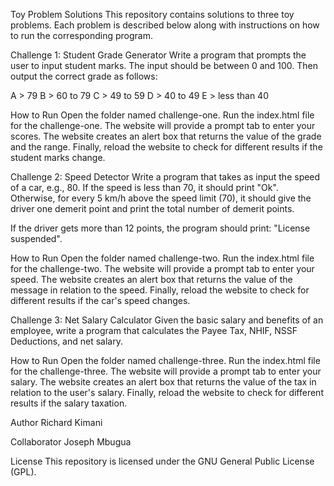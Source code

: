 Toy Problem Solutions
This repository contains solutions to three toy problems. Each problem is described below along with instructions on how to run the corresponding program.

Challenge 1: Student Grade Generator
Write a program that prompts the user to input student marks. The input should be between 0 and 100. Then output the correct grade as follows:

A > 79
B > 60 to 79
C > 49 to 59
D > 40 to 49
E > less than 40

How to Run
Open the folder named challenge-one.
Run the index.html file for the challenge-one.
The website will provide a prompt tab to enter your scores.
The website creates an alert box that returns the value of the grade and the range.
Finally, reload the website to check for different results if the student marks change.

Challenge 2: Speed Detector
Write a program that takes as input the speed of a car, e.g., 80. If the speed is less than 70, it should print "Ok". Otherwise, for every 5 km/h above the speed limit (70), it should give the driver one demerit point and print the total number of demerit points.

If the driver gets more than 12 points, the program should print: "License suspended".

How to Run
Open the folder named challenge-two.
Run the index.html file for the challenge-two.
The website will provide a prompt tab to enter your speed.
The website creates an alert box that returns the value of the message in relation to the speed.
Finally, reload the website to check for different results if the car's speed changes.


Challenge 3: Net Salary Calculator
Given the basic salary and benefits of an employee, write a program that calculates the Payee Tax, NHIF, NSSF Deductions, and net salary.

How to Run
Open the folder named challenge-three.
Run the index.html file for the challenge-three.
The website will provide a prompt tab to enter your salary.
The website creates an alert box that returns the value of the tax in relation to the user's salary.
Finally, reload the website to check for different results if the salary taxation.


Author
Richard Kimani


Collaborator
Joseph Mbugua


License
This repository is licensed under the GNU General Public License (GPL).